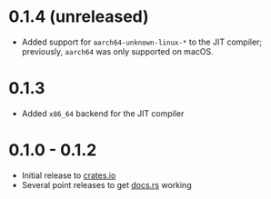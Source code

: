 # 0.1.4 (unreleased)
- Added support for `aarch64-unknown-linux-*` to the JIT compiler; previously,
  `aarch64` was only supported on macOS.

# 0.1.3
- Added `x86_64` backend for the JIT compiler

# 0.1.0 - 0.1.2
- Initial release to [crates.io](https://crates.io/crates/fidget)
- Several point releases to get [docs.rs](https://docs.rs/fidget/latest/fidget/) working
